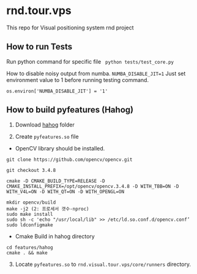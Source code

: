 # rnd.tour.vps
This repo for Visual positioning system rnd project


## How to run Tests
Run python command for specific file
``` python tests/test_core.py```

How to disable noisy output from numba. ``` NUMBA_DISABLE_JIT=1 ``` Just set environment value to 1 before running testing command. 

``` os.environ['NUMBA_DISABLE_JIT'] = '1' ```

## How to build pyfeatures (Hahog)

1. Download [hahog](https://drive.google.com/drive/folders/1PFxCFIOBWzHFDKx-gQO0ipVasy4IgSEQ?usp=share_link) folder 

2. Create ```pyfeatures.so``` file 

- OpenCV library should be installed.

```
git clone https://github.com/opencv/opencv.git

git checkout 3.4.8

cmake -D CMAKE_BUILD_TYPE=RELEASE -D CMAKE_INSTALL_PREFIX=/opt/opencv/opencv.3.4.8 -D WITH_TBB=ON -D WITH_V4L=ON -D WITH_QT=ON -D WITH_OPENGL=ON

mkdir opencv/build
make -j2 (2: 프로세서 갯수-nproc)
sudo make install
sudo sh -c 'echo "/usr/local/lib" >> /etc/ld.so.conf.d/opencv.conf’
sudo ldconfigmake
```

 - Cmake Build in hahog directory
```
cd features/hahog
cmake . && make 
```


3. Locate ```pyfeatures.so``` to ```rnd.visual.tour.vps/core/runners``` directory. 
